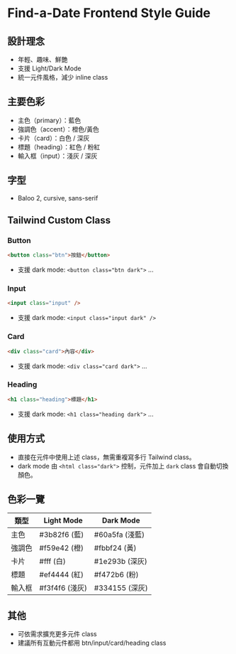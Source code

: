 # Find-a-Date Frontend Style Guide

## 設計理念

- 年輕、趣味、鮮艷
- 支援 Light/Dark Mode
- 統一元件風格，減少 inline class

## 主要色彩

- 主色（primary）：藍色
- 強調色（accent）：橙色/黃色
- 卡片（card）：白色 / 深灰
- 標題（heading）：紅色 / 粉紅
- 輸入框（input）：淺灰 / 深灰

## 字型

- Baloo 2, cursive, sans-serif

## Tailwind Custom Class

### Button

```html
<button class="btn">按鈕</button>
```

- 支援 dark mode: `<button class="btn dark">` ...

### Input

```html
<input class="input" />
```

- 支援 dark mode: `<input class="input dark" />`

### Card

```html
<div class="card">內容</div>
```

- 支援 dark mode: `<div class="card dark">` ...

### Heading

```html
<h1 class="heading">標題</h1>
```

- 支援 dark mode: `<h1 class="heading dark">` ...

## 使用方式

- 直接在元件中使用上述 class，無需重複寫多行 Tailwind class。
- dark mode 由 `<html class="dark">` 控制，元件加上 `dark` class 會自動切換顏色。

## 色彩一覽

| 類型   | Light Mode     | Dark Mode      |
| ------ | -------------- | -------------- |
| 主色   | #3b82f6 (藍)   | #60a5fa (淺藍) |
| 強調色 | #f59e42 (橙)   | #fbbf24 (黃)   |
| 卡片   | #fff (白)      | #1e293b (深灰) |
| 標題   | #ef4444 (紅)   | #f472b6 (粉)   |
| 輸入框 | #f3f4f6 (淺灰) | #334155 (深灰) |

## 其他

- 可依需求擴充更多元件 class
- 建議所有互動元件都用 btn/input/card/heading class
